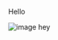 Hello

![image](https://raw.githubusercontent.com/Arahabica/markdown-flex-message/main/docs/images/markdown-flex-message.png)
hey
